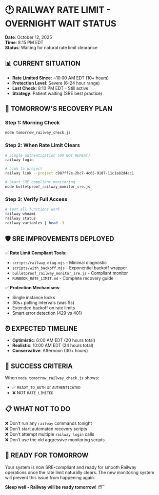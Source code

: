 # 🕐 RAILWAY RATE LIMIT - OVERNIGHT WAIT STATUS

**Date**: October 12, 2025  
**Time**: 8:15 PM EDT  
**Status**: Waiting for natural rate limit clearance  

## 📊 **CURRENT SITUATION**

- **Rate Limited Since**: ~10:00 AM EDT (10+ hours)
- **Protection Level**: Severe (6-24 hour range)
- **Last Check**: 8:10 PM EDT - Still active
- **Strategy**: Patient waiting (SRE best practice)

## 🌅 **TOMORROW'S RECOVERY PLAN**

### **Step 1: Morning Check**
```bash
node tomorrow_railway_check.js
```

### **Step 2: When Rate Limit Clears**
```bash
# Single authentication (DO NOT REPEAT)
railway login

# Link to project
railway link --project c987ff2e-2bc7-4c65-9187-11c1a82d4ac1

# Start SRE compliant monitoring
node bulletproof_railway_monitor_sre.js
```

### **Step 3: Verify Full Access**
```bash
# Test all functions work
railway whoami
railway status
railway variables | head -3
```

## 🛡️ **SRE IMPROVEMENTS DEPLOYED**

✅ **Rate Limit Compliant Tools**:
- `scripts/railway_diag.mjs` - Minimal diagnostic
- `scripts/with_backoff.mjs` - Exponential backoff wrapper
- `bulletproof_railway_monitor_sre.js` - Compliant monitor
- `RUNBOOK_RATE_LIMIT.md` - Complete recovery guide

✅ **Protection Mechanisms**:
- Single instance locks
- 30s+ polling intervals (was 5s)
- Extended backoff on rate limits
- Smart error detection (429 vs 401)

## ⏰ **EXPECTED TIMELINE**

- **Optimistic**: 6:00 AM EDT (20 hours total)
- **Realistic**: 10:00 AM EDT (24 hours total)  
- **Conservative**: Afternoon (30+ hours)

## 🎯 **SUCCESS CRITERIA**

When `node tomorrow_railway_check.js` shows:
- ✅ `READY_TO_AUTH` or `AUTHENTICATED`
- ❌ NOT `RATE_LIMITED`

## 📋 **WHAT NOT TO DO**

❌ Don't run any `railway` commands tonight  
❌ Don't start automated recovery scripts  
❌ Don't attempt multiple `railway login` calls  
❌ Don't use the old aggressive monitoring scripts  

## 🚀 **READY FOR TOMORROW**

Your system is now SRE-compliant and ready for smooth Railway operations once the rate limit naturally clears. The new monitoring system will prevent this issue from happening again.

**Sleep well - Railway will be ready tomorrow!** 😴
